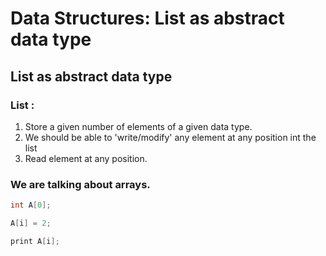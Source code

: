 <!-- Video 2-->

# Data Structures: List as abstract data type

## List as abstract data type

### List :
1. Store a given number of elements of a given data type.
1. We should be able to 'write/modify' any element at any position int the list
1. Read element at any position.

###  We are talking about **arrays**.
  ```c
  int A[0];
  ```
  ```c
  A[i] = 2;
  ```
  ```c
  print A[i];
  ```